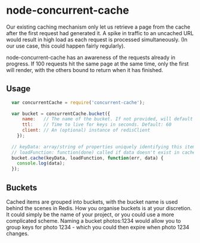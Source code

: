 node-concurrent-cache
============

Our existing caching mechanism only let us retrieve a page from the cache after the first request had generated it. A spike in traffic to an uncached URL would result in high load as each request is processed simultaneously. (In our use case, this could happen fairly regularly).

node-concurrent-cache has an awareness of the requests already in progress. If 100 requests hit the same page at the same time, only the first will render, with the others bound to return when it has finished.

## Usage

```js
  var concurrentCache = require('concurrent-cache');
  
  var bucket = concurrentCache.bucket({
      name:   // The name of the bucket. If not provided, will default to the global bucket. This is important (see below)
      ttl:    // Time to live for keys in seconds. Default: 60
      client: // An (optional) instance of redisClient
    });
  
  // keyData: array/string of properties uniquely identifying this item in the bucket
  // loadFunction: function(done) called if data doesn't exist in cache. Call done() with the data
  bucket.cache(keyData, loadFunction, function(err, data) {
    console.log(data);
  });
```

## Buckets

Cached items are grouped into buckets, with the bucket name is used behind the scenes in Redis. How you organise buckets is at your discretion. It could simply be the name of your project, or you could use a more complicated scheme. Naming a bucket photos:1234 would allow you to group keys for photo 1234 - which you could then expire when photo 1234 changes.